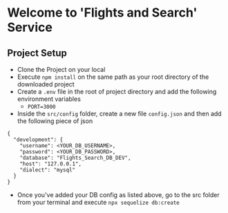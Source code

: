 <!--
/
    - src/
        index.js // server
        models/
        controllers/
        middlewares/
        services/
        utils/
        config/
        repository/
    - tests/ [later]
    - static/
    - temp/
-->

# Welcome to 'Flights and Search' Service

## Project Setup
- Clone the Project on your local
- Execute `npm install` on the same path as your root directory of the downloaded project
- Create a `.env` file in the root of project directory and add the following environment variables
    - `PORT=3000`
- Inside the `src/config` folder, create a new file `config.json` and then add the following piece of json

```
{
  "development": {
    "username": <YOUR_DB_USERNAME>,
    "password": <YOUR_DB_PASSWORD>,
    "database": "Flights_Search_DB_DEV",
    "host": "127.0.0.1",
    "dialect": "mysql"
  }
}
```
- Once you've added your DB config as listed above, go to the src folder from your terminal and execute `npx sequelize db:create`